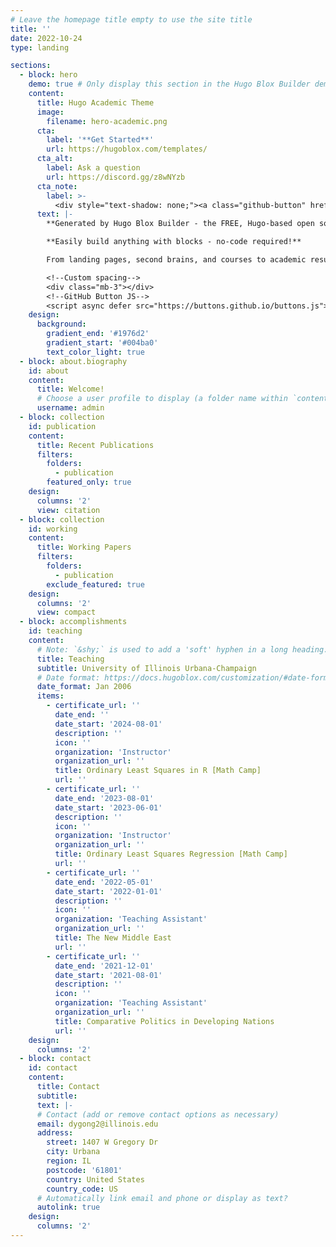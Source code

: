 ```yaml
---
# Leave the homepage title empty to use the site title
title: ''
date: 2022-10-24
type: landing

sections:
  - block: hero
    demo: true # Only display this section in the Hugo Blox Builder demo site
    content:
      title: Hugo Academic Theme
      image:
        filename: hero-academic.png
      cta:
        label: '**Get Started**'
        url: https://hugoblox.com/templates/
      cta_alt:
        label: Ask a question
        url: https://discord.gg/z8wNYzb
      cta_note:
        label: >-
          <div style="text-shadow: none;"><a class="github-button" href="https://github.com/HugoBlox/hugo-blox-builder" data-icon="octicon-star" data-size="large" data-show-count="true" aria-label="Star">Star Hugo Blox Builder</a></div><div style="text-shadow: none;"><a class="github-button" href="https://github.com/HugoBlox/theme-academic-cv" data-icon="octicon-star" data-size="large" data-show-count="true" aria-label="Star">Star the Academic template</a></div>
      text: |-
        **Generated by Hugo Blox Builder - the FREE, Hugo-based open source website builder trusted by 500,000+ sites.**

        **Easily build anything with blocks - no-code required!**

        From landing pages, second brains, and courses to academic resumés, conferences, and tech blogs.

        <!--Custom spacing-->
        <div class="mb-3"></div>
        <!--GitHub Button JS-->
        <script async defer src="https://buttons.github.io/buttons.js"></script>
    design:
      background:
        gradient_end: '#1976d2'
        gradient_start: '#004ba0'
        text_color_light: true
  - block: about.biography
    id: about
    content:
      title: Welcome!
      # Choose a user profile to display (a folder name within `content/authors/`)
      username: admin
  - block: collection
    id: publication
    content:
      title: Recent Publications
      filters:
        folders:
          - publication
        featured_only: true
    design:
      columns: '2'
      view: citation
  - block: collection
    id: working
    content:
      title: Working Papers
      filters:
        folders:
          - publication
        exclude_featured: true
    design:
      columns: '2'
      view: compact
  - block: accomplishments
    id: teaching
    content:
      # Note: `&shy;` is used to add a 'soft' hyphen in a long heading.
      title: Teaching
      subtitle: University of Illinois Urbana-Champaign
      # Date format: https://docs.hugoblox.com/customization/#date-format
      date_format: Jan 2006
      items:
        - certificate_url: ''
          date_end: ''
          date_start: '2024-08-01'
          description: ''  
          icon: ''
          organization: 'Instructor'
          organization_url: ''
          title: Ordinary Least Squares in R [Math Camp]
          url: ''
        - certificate_url: ''
          date_end: '2023-08-01'
          date_start: '2023-06-01'
          description: ''  
          icon: ''
          organization: 'Instructor'
          organization_url: ''
          title: Ordinary Least Squares Regression [Math Camp]
          url: ''
        - certificate_url: ''
          date_end: '2022-05-01'
          date_start: '2022-01-01'
          description: '' 
          icon: ''
          organization: 'Teaching Assistant'
          organization_url: ''
          title: The New Middle East
          url: '' 
        - certificate_url: ''
          date_end: '2021-12-01'
          date_start: '2021-08-01'
          description: ''
          icon: ''
          organization: 'Teaching Assistant'
          organization_url: ''
          title: Comparative Politics in Developing Nations
          url: ''
    design:
      columns: '2'
  - block: contact
    id: contact
    content:
      title: Contact
      subtitle:
      text: |-
      # Contact (add or remove contact options as necessary)
      email: dygong2@illinois.edu
      address:
        street: 1407 W Gregory Dr
        city: Urbana
        region: IL
        postcode: '61801'
        country: United States
        country_code: US
      # Automatically link email and phone or display as text?
      autolink: true
    design:
      columns: '2'
---
```

